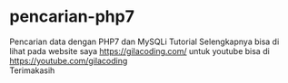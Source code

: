 # pencarian-php7
Pencarian data dengan PHP7 dan MySQLi 
Tutorial Selengkapnya bisa di lihat pada website saya https://gilacoding.com/ untuk youtube bisa di https://youtube.com/gilacoding  
Terimakasih
